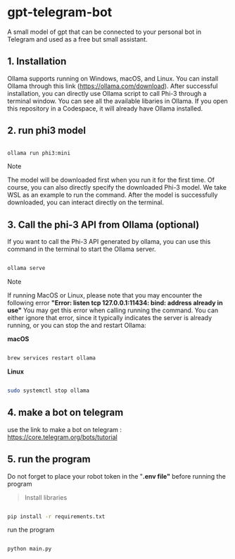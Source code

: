 # gpt-telegram-bot
A small model of gpt that can be connected to your personal bot in Telegram and used as a free but small assistant.
## 1. Installation
Ollama supports running on Windows, macOS, and Linux. You can install Ollama through this link (https://ollama.com/download). After successful installation, you can directly use Ollama script to call Phi-3 through a terminal window. You can see all the available libaries in Ollama. If you open this repository in a Codespace, it will already have Ollama installed.
## 2. run phi3 model
```bash

ollama run phi3:mini

```
> [!NOTE]
> The model will be downloaded first when you run it for the first time. Of course, you can also directly specify the downloaded Phi-3 model. We take WSL as an example to run the command. After the model is successfully downloaded, you can interact directly on the terminal.
## 3. Call the phi-3 API from Ollama (optional)

If you want to call the Phi-3 API generated by ollama, you can use this command in the terminal to start the Ollama server.

```bash

ollama serve

```

> [!NOTE]
> If running MacOS or Linux, please note that you may encounter the following error **"Error: listen tcp 127.0.0.1:11434: bind: address already in use"** You may get this error when calling running the command. You can either ignore that error, since it typically indicates the server is already running, or you can stop the and restart Ollama:

**macOS**

```bash

brew services restart ollama

```

**Linux**

```bash

sudo systemctl stop ollama

```
## 4. make a bot on telegram
use the link to make a bot on telegram : https://core.telegram.org/bots/tutorial
## 5. run the program
Do not forget to place your robot token in the "**.env file"** before running the program
> Install libraries
```bash

pip install -r requirements.txt

```
run the program 
```bash

python main.py

```
